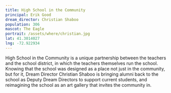 ```yaml
---
title: High School in the Community
principal: Erik Good
dream_director: Christian Shaboo
population: 306
mascot: The Eagle
portrait: /assets/where/christian.jpg
lat: 41.3014027
lng: -72.922934
---
```


High School in the Community is a unique partnership between the teachers and the school district, in which the teachers themselves run the school. Knowing that the school was designed as a place not just in the community, but for it, Dream Director Christian Shaboo is bringing alumni back to the school as Deputy Dream Directors to support current students, and reimagining the school as an art gallery that invites the community in. 
